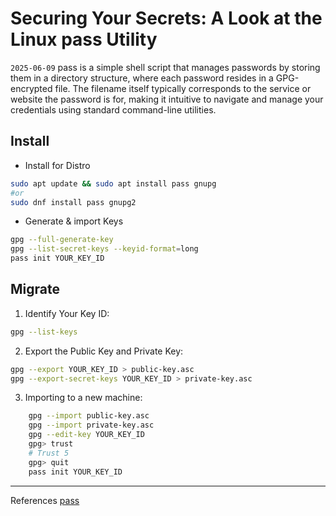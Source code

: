 # Securing Your Secrets: A Look at the Linux pass Utility
`2025-06-09`
pass is a simple shell script that manages passwords by storing them in a directory structure, where each password resides in a GPG-encrypted file. The filename itself typically corresponds to the service or website the password is for, making it intuitive to navigate and manage your credentials using standard command-line utilities.

## Install

- Install for Distro
```bash
sudo apt update && sudo apt install pass gnupg
#or
sudo dnf install pass gnupg2
```
- Generate & import Keys
```bash
gpg --full-generate-key
gpg --list-secret-keys --keyid-format=long
pass init YOUR_KEY_ID
```

## Migrate

1. Identify Your Key ID:
```bash
gpg --list-keys
```
2. Export the Public Key and Private Key:
```bash
gpg --export YOUR_KEY_ID > public-key.asc
gpg --export-secret-keys YOUR_KEY_ID > private-key.asc
```
3. Importing to a new machine:
```bash
    gpg --import public-key.asc
    gpg --import private-key.asc
    gpg --edit-key YOUR_KEY_ID
    gpg> trust
    # Trust 5
    gpg> quit
    pass init YOUR_KEY_ID
```

---
References
[pass](https://www.passwordstore.org/)